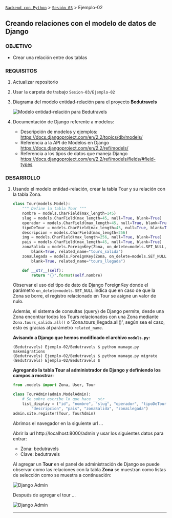 [`Backend con Python`](../../Readme.md) > [`Sesión 03`](../Readme.md) > Ejemplo-02
## Creando relaciones con el modelo de datos de Django

### OBJETIVO
- Crear una relación entre dos tablas

### REQUISITOS
1. Actualizar repositorio
1. Usar la carpeta de trabajo `Sesion-03/Ejemplo-02`
1. Diagrama del modelo entidad-relación para el proyecto __Bedutravels__

   ![Modelo entidad-relación para Bedutravels](assets/bedutravels-modelo-er.png)

1. Documentación de Django referente a modelos:
   - Descripción de modelos y ejemplos: https://docs.djangoproject.com/en/2.2/topics/db/models/
   - Referencia a la API de Modelos en Django https://docs.djangoproject.com/en/2.2/ref/models/
   - Referencia a los tipos de datos que maneja Django https://docs.djangoproject.com/en/2.2/ref/models/fields/#field-types

### DESARROLLO
1. Usando el modelo entidad-relación, crear la tabla Tour y su relación con la tabla Zona.

   ```python
   class Tour(models.Model):
       """ Define la tabla Tour """
       nombre = models.CharField(max_length=145)
       slug = models.CharField(max_length=45, null=True, blank=True)
       operador = models.CharField(max_length=45, null=True, blank=True)
       tipoDeTour = models.CharField(max_length=45, null=True, blank=True)
       descripcion = models.CharField(max_length=256)
       img = models.CharField(max_length=256, null=True, blank=True)
       pais = models.CharField(max_length=45, null=True, blank=True)
       zonaSalida = models.ForeignKey(Zona, on_delete=models.SET_NULL, null=True,
           blank=True, related_name="tours_salida")
       zonaLlegada = models.ForeignKey(Zona, on_delete=models.SET_NULL, null=True,
           blank=True, related_name="tours_llegada")

       def __str__(self):
           return "{}".format(self.nombre)
   ```
   Observar el uso del tipo de dato de Django ForeignKey donde el parámetro `on_delete=models.SET_NULL` indica que en caso de que la Zona se borre, el registro relacionado en Tour se asigne un valor de nulo.

   Además, el sistema de consultas (query) de Django permite, desde una Zona encontrar todos los Tours relacionados con una Zona mediante `Zona.tours_salida.all()` o 'Zona.tours_llegada.all()', según sea el caso, esto es gracias al parámetro `related_name`.

   __Avisando a Django que hemos modificado el archivo `models.py`:__

   ```console
   (Bedutravels) Ejemplo-02/Bedutravels $ python manage.py makemigrations
   (Bedutravels) Ejemplo-02/Bedutravels $ python manage.py migrate
   (Bedutravels) Ejemplo-02/Bedutravels $
   ```

   __Agregando la tabla Tour al administrador de Django y definiendo los campos a mostrar:__

   ```python
   from .models import Zona, User, Tour

   class TourAdmin(admin.ModelAdmin):
       # Se sobre escribe lo que hace __str__
       list_display = ("id", "nombre", "slug", "operador", "tipoDeTour",
           "descripcion", "pais", "zonaSalida", "zonaLlegada")
   admin.site.register(Tour, TourAdmin)
   ```
   Abrimos el navegador en la siguiente url ...

   Abrir la url http://localhost:8000/admin y usar los siguientes datos para entrar:
   - Zona: bedutravels
   - Clave: bedutravels

   Al agregar un __Tour__ en el panel de administración de Django se puede observar como las relaciones con la tabla __Zona__ se muestran como listas de selección como se muestra a continuación:

   ![Django Admin](assets/admin-01.png)   

   Después de agregar el tour ...

   ![Django Admin](assets/admin-02.png)
   ***
